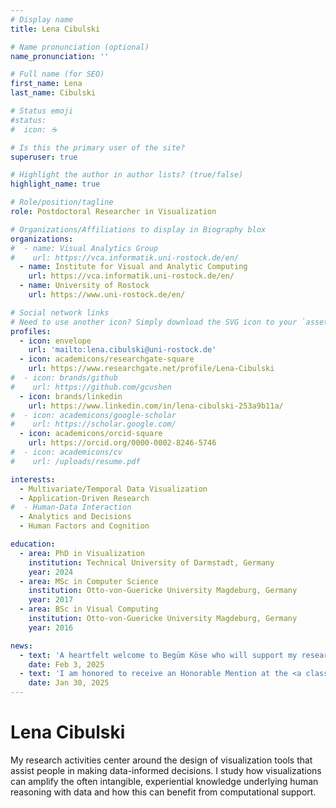 ```yaml
---
# Display name
title: Lena Cibulski

# Name pronunciation (optional)
name_pronunciation: ''

# Full name (for SEO)
first_name: Lena
last_name: Cibulski

# Status emoji
#status:
#  icon: ☕️

# Is this the primary user of the site?
superuser: true

# Highlight the author in author lists? (true/false)
highlight_name: true

# Role/position/tagline
role: Postdoctoral Researcher in Visualization

# Organizations/Affiliations to display in Biography blox
organizations:
#  - name: Visual Analytics Group
#    url: https://vca.informatik.uni-rostock.de/en/
  - name: Institute for Visual and Analytic Computing
    url: https://vca.informatik.uni-rostock.de/en/
  - name: University of Rostock
    url: https://www.uni-rostock.de/en/

# Social network links
# Need to use another icon? Simply download the SVG icon to your `assets/media/icons/` folder.
profiles:
  - icon: envelope
    url: 'mailto:lena.cibulski@uni-rostock.de'
  - icon: academicons/researchgate-square
    url: https://www.researchgate.net/profile/Lena-Cibulski
#  - icon: brands/github
#    url: https://github.com/gcushen
  - icon: brands/linkedin
    url: https://www.linkedin.com/in/lena-cibulski-253a9b11a/
#  - icon: academicons/google-scholar
#    url: https://scholar.google.com/
  - icon: academicons/orcid-square
    url: https://orcid.org/0000-0002-8246-5746
#  - icon: academicons/cv
#    url: /uploads/resume.pdf

interests:
  - Multivariate/Temporal Data Visualization
  - Application-Driven Research
#  - Human-Data Interaction
  - Analytics and Decisions
  - Human Factors and Cognition

education:
  - area: PhD in Visualization
    institution: Technical University of Darmstadt, Germany
    year: 2024
  - area: MSc in Computer Science
    institution: Otto-von-Guericke University Magdeburg, Germany
    year: 2017
  - area: BSc in Visual Computing
    institution: Otto-von-Guericke University Magdeburg, Germany
    year: 2016

news:
  - text: 'A heartfelt welcome to Begüm Köse who will support my research as a student assistant!'
    date: Feb 3, 2025
  - text: 'I am honored to receive an Honorable Mention at the <a class="hover-decoration-underline text-primary-700 dark:text-primary-200" href="https://www.vrvis.at/award" target="_blank" rel="noopener">VRVis Visual Computing Award 2025</a>!'
    date: Jan 30, 2025
---
```


# Lena Cibulski

<p class="text-justify">My research activities center around the design of visualization tools that assist people in making data-informed decisions. 
I study how visualizations can amplify the often intangible, experiential knowledge underlying human reasoning with data
and how this can benefit from computational support.</p>